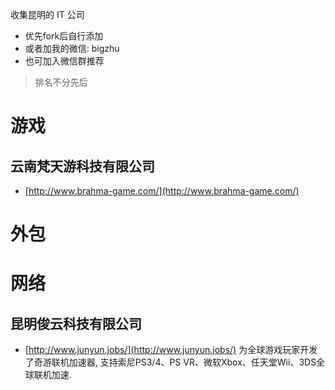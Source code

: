 收集昆明的 IT 公司

* 优先fork后自行添加
* 或者加我的微信: bigzhu
* 也可加入微信群推荐 

> 排名不分先后
# 游戏
## 云南梵天游科技有限公司
* [http://www.brahma-game.com/](http://www.brahma-game.com/)
# 外包

# 网络
## 昆明俊云科技有限公司
* [http://www.junyun.jobs/](http://www.junyun.jobs/)
为全球游戏玩家开发了奇游联机加速器, 支持索尼PS3/4、PS VR、微软Xbox、任天堂Wii、3DS全球联机加速.
